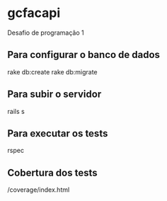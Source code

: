 # gcfacapi
Desafio de programação 1

## Para configurar o banco de dados
rake db:create
rake db:migrate

## Para subir o servidor
rails s

## Para executar os tests
rspec

## Cobertura dos tests
/coverage/index.html